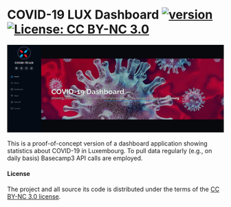 # COVID-19 LUX Dashboard [![version](https://img.shields.io/badge/version-0.2.1-green.svg)](https://peterbanda.net) [![License: CC BY-NC 3.0](https://img.shields.io/badge/License-CC%20BY--NC%203.0-lightgrey.svg)](https://creativecommons.org/licenses/by-nc/3.0/)

<img src="https://github.com/peterbanda/covid-19-lux-dashboard/blob/master/public/images/app_screenshot.jpg" width="600px">

This is a proof-of-concept version of a dashboard application showing statistics about COVID-19 in Luxembourg. To pull data regularly (e.g., on daily basis) Basecamp3 API calls are employed.

#### License

The project and all source its code is distributed under the terms of the <a href="https://creativecommons.org/licenses/by-nc/3.0/">CC BY-NC 3.0 license</a>.
